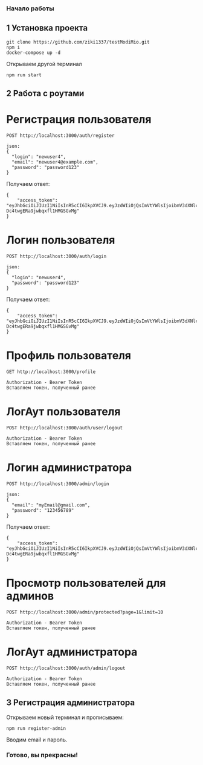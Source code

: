 ### Начало работы

## 1 Установка проекта

```
git clone https://github.com/ziki1337/testModiMio.git
npm i
docker-compose up -d
```
Открываем другой терминал

```
npm run start
```

## 2 Работа с роутами

# Регистрация пользователя

```
POST http://localhost:3000/auth/register

json:
{
  "login": "newuser4",
  "email": "newuser4@example.com",
  "password": "password123"
}
```

Получаем ответ:

```
{
    "access_token": "eyJhbGciOiJIUzI1NiIsInR5cCI6IkpXVCJ9.eyJzdWIiOjQsImVtYWlsIjoibmV3dXNlcjRAZXhhbXBsZS5jb20iLCJyb2xlIjoidXNlciIsImlhdCI6MTczNDYwODAwOSwiZXhwIjoxNzM0NjExNjA5fQ.-4HR5nDnn7hRgOMo-Dc4twgERa9jwbqxfl1HMGSGvMg"
}
```

# Логин пользователя

```
POST http://localhost:3000/auth/login

json:
{
  "login": "newuser4",
  "password": "password123"
}
```

Получаем ответ:

```
{
    "access_token": "eyJhbGciOiJIUzI1NiIsInR5cCI6IkpXVCJ9.eyJzdWIiOjQsImVtYWlsIjoibmV3dXNlcjRAZXhhbXBsZS5jb20iLCJyb2xlIjoidXNlciIsImlhdCI6MTczNDYwODAwOSwiZXhwIjoxNzM0NjExNjA5fQ.-4HR5nDnn7hRgOMo-Dc4twgERa9jwbqxfl1HMGSGvMg"
}
```

# Профиль пользователя

```
GET http://localhost:3000/profile

Authorization - Bearer Token
Вставляем токен, полученный ранее
```

# ЛогАут пользователя

```
POST http://localhost:3000/auth/user/logout

Authorization - Bearer Token
Вставляем токен, полученный ранее
```

# Логин администратора

```
POST http://localhost:3000/admin/login

json:
{
  "email": "myEmail@gmail.com",
  "password": "123456789"
}
```

Получаем ответ:

```
{
    "access_token": "eyJhbGciOiJIUzI1NiIsInR5cCI6IkpXVCJ9.eyJzdWIiOjQsImVtYWlsIjoibmV3dXNlcjRAZXhhbXBsZS5jb20iLCJyb2xlIjoidXNlciIsImlhdCI6MTczNDYwODAwOSwiZXhwIjoxNzM0NjExNjA5fQ.-4HR5nDnn7hRgOMo-Dc4twgERa9jwbqxfl1HMGSGvMg"
}
```

# Просмотр пользователей для админов

```
POST http://localhost:3000/admin/protected?page=1&limit=10

Authorization - Bearer Token
Вставляем токен, полученный ранее
```

# ЛогАут администратора

```
POST http://localhost:3000/auth/admin/logout

Authorization - Bearer Token
Вставляем токен, полученный ранее
```

## 3 Регистрация администратора

Открываем новый терминал и прописываем:
```
npm run register-admin
```
Вводим email и пароль.

### Готово, вы прекрасны!